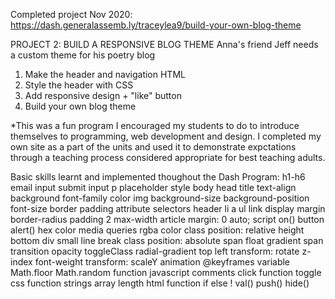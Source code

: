 Completed project Nov 2020: https://dash.generalassemb.ly/traceylea9/build-your-own-blog-theme

PROJECT 2: BUILD A RESPONSIVE BLOG THEME Anna's friend Jeff needs a custom theme for his poetry blog
1. Make the header and navigation HTML
2. Style the header with CSS
3. Add responsive design + "like" button
4. Build your own blog theme

*This was a fun program I encouraged my students to do to introduce themselves to programming, web development and design. I completed my own site as a part of the units and used it to demonstrate expctations through a teaching process considered appropriate for best teaching adults.

Basic skills learnt and implemented thoughout the Dash Program:
h1-h6 
email input 
submit input 
p 
placeholder
style 
body 
head 
title 
text-align 
background 
font-family 
color
img 
background-size 
background-position 
font-size 
border 
padding 
attribute selectors
header 
li 
a 
ul
link 
display 
margin 
border-radius 
padding 2
max-width 
article 
margin: 0 auto; 
script 
on() 
button 
alert() 
hex color 
media queries 
rgba color
class 
position: relative 
height 
bottom 
div 
small 
line break 
class 
position: absolute
span 
float 
gradient 
span
transition 
opacity 
toggleClass
radial-gradient
top left 
transform: rotate 
z-index 
font-weight 
transform: scaleY 
animation 
@keyframes
variable 
Math.floor 
Math.random 
function 
javascript 
comments 
click function
toggle 
css function 
strings
array 
length 
html function
if 
else
! 
val() 
push()
hide()
